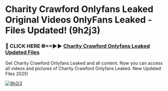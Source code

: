 # Charity Crawford Onlyfans Leaked Original Videos 0nlyFans Leaked - Files Updated! (9h2j3)

<h3>🔴 CLICK HERE 🌐==►► <a href="https://tinyurl.com/2wckxsce" rel="nofollow">Charity Crawford Onlyfans Leaked Updated Files</a></h3>

Get Charity Crawford Onlyfans Leaked and all content. Now you can access all videos and pictures of Charity Crawford Onlyfans Leaked. New Updated Files 2025!

[![9h2j3](https://i.imgur.com/AFduVYN.gif)](https://tinyurl.com/2wckxsce)
